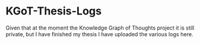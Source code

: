 # KGoT-Thesis-Logs
Given that at the moment the Knowledge Graph of Thoughts project it is still private, but I have finished my thesis I have uploaded the various logs here.
